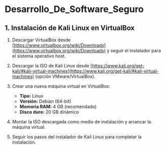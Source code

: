# Desarrollo_De_Software_Seguro

## 1. Instalación de Kali Linux en VirtualBox

1. Descargar VirtualBox desde [https://www.virtualbox.org/wiki/Downloads](https://www.virtualbox.org/wiki/Downloads) y seguir el instalador para el sistema operativo host.

2. Descargar la ISO de Kali Linux desde [https://www.kali.org/get-kali/#kali-virtual-machines](https://www.kali.org/get-kali/#kali-virtual-machines) (opción VMware/VirtualBox).

3. Crear una nueva máquina virtual en VirtualBox:
   - **Tipo:** Linux
   - **Versión:** Debian (64-bit)
   - **Memoria RAM:** 4 GB (recomendado)
   - **Disco duro:** 20 GB dinámico

4. Montar la ISO descargada como medio de instalación y arrancar la máquina virtual.

5. Seguir los pasos del instalador de Kali Linux para completar la instalación.
